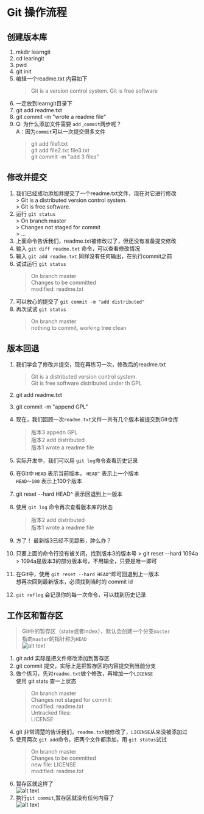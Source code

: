 # Git 操作流程

## 创建版本库
 1. mkdir learngit
 2. cd learingit
 3. pwd
 4. git init 
 5. 编辑一个readme.txt 内容如下
    > Git is a version control system.
    > Git is free software
 6. 一定放到learngit目录下
 7. git add readme.txt
 8. git commit -m "wrote a readme file"
 9. Q: 为什么添加文件需要 `add` ,`commit`两步呢？<br>
    A：因为`commit`可以一次提交很多文件
    > git add file1.txt<br>
    > git add file2.txt file3.txt<br>
    > git commit  -m "add 3 files"

## 修改并提交
  1. 我们已经成功添加并提交了一个readme.txt文件，现在对它进行修改<br>
    > Git is a distributed version control system.<br>
    > Git is free software.
  2. 运行 `git status` <br>
    > On branch master<br>
    > Changes not staged for commit<br>
    > ...
  3. 上面命令告诉我们，readme.txt被修改过了，但还没有准备提交修改
  4. 输入 `git diff readme.txt` 命令，可以查看修改情况
  5. 输入 `git add readme.txt` 同样没有任何输出，在执行commit之前
  6. 试试运行 `git status`
     > On branch master <br>
     > Changes to be committed <br>
     > modified: readme.txt 
  7. 可以放心的提交了 `git commit -m "add distributed"`
  8. 再次试试 `git status`
     > On branch master <br>
     > nothing to commit, working tree clean
     
## 版本回退
  1. 我们学会了修改并提交，现在再练习一次，修改后的readme.txt<br>
     > Git is a distributed version control system.<br>
     > Git is free software distributed under th GPL
  2. git add readme.txt 
  3. git commit -m "append GPL"
  4. 现在，我们回顾一次`readme.txt`文件一共有几个版本被提交到Git仓库<br>
     > 版本3 appedn GPL<br>
     > 版本2 add distributed<br>
     > 版本1 wrote a readme file<br>
     
  5. 实际开发中，我们可以用 `git log`命令查看历史记录
  6. 在Git中 `HEAD` 表示当前版本， `HEAD^` 表示上一个版本<br>
     `HEAD～100` 表示上100个版本
  7. git reset --hard HEAD^ 表示回退到上一版本 
  8. 使用 `git log` 命令再次查看版本库的状态<br>
     > 版本2 add distributed<br>
     > 版本1 wrote a readme file<br>
  9. 方了！ 最新版3已经不见踪影，肿么办？
  10. 只要上面的命令行没有被关闭，找到版本3的版本号
     > git reset --hard 1094a
     > 1094a是版本3的部分版本号，不用输全，只要是唯一即可
  11. 在Git中，使用 `git reset --hard HEAD^`即可回退到上一版本<br>
      想再次回到最新版本，必须找到当时的 commit id
  12. `git reflog` 会记录你的每一次命令，可以找到历史记录

## 工作区和暂存区
  > Git中的暂存区（state或者index），默认会创建一个分支`master`<br>
  > 指向`master`的指针称为`HEAD`<br>
  ![alt text](https://cdn.liaoxuefeng.com/cdn/files/attachments/001384907702917346729e9afbf4127b6dfbae9207af016000/0 "op")
  1. git add 实际是把文件修改添加到暂存区
  2. git commit 提交，实际上是把暂存区的内容提交到当前分支
  3. 做个练习，先对`readme.txt`做个修改，再增加一个`LICENSE`<br>
     使用 git stats 查一上状态
     > On branch master<br>
     > Changes not staged for commit:<br>
     > modified: readme.txt<br>
     > Untracked files: <br>
     > LICENSE<br>
  4. git 非常清楚的告诉我们，`readme.txt`被修改了，`LICENSE`从来没被添加过
  5. 使用两次 `git add`命令，把两个文件都添加，用 `git status`试试
     > On branch master<br>
     > Changes to be committed<br>
     > new file: LICENSE <br>
     > modified: readme.txt<br>
  6. 暂存区就这样了<br>
  ![alt text](https://cdn.liaoxuefeng.com/cdn/files/attachments/001384907720458e56751df1c474485b697575073c40ae9000/0)
  7. 执行`git commit`,暂存区就没有任何内容了<br>
  ![alt text](https://cdn.liaoxuefeng.com/cdn/files/attachments/0013849077337835a877df2d26742b88dd7f56a6ace3ecf000/0)

